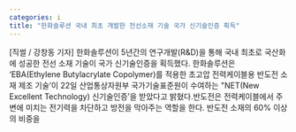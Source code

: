 ```yaml
---
categories: i
title: "한화솔루션 국내 최초 개발한 전선소재 기술 국가 신기술인증 획득"
---
```

[직썰 / 강창동 기자] 한화솔루션이 5년간의 연구개발(R&D)을 통해 국내 최초로 국산화에 성공한 전선 소재 기술이 국가 신기술인증을 획득했다. 한화솔루션은 ‘EBA(Ethylene Butylacrylate Copolymer)를 적용한 초고압 전력케이블용 반도전 소재 제조 기술’이 22일 산업통상자원부 국가기술표준원이 수여하는 "NET(New Excellent Technology) 신기술인증’을 받았다고 밝혔다.반도전은 전력케이블에서 주변에 미치는 전기력을 차단하고 방전을 막아주는 역할을 한다. 반도전 소재의 60% 이상의 비중을